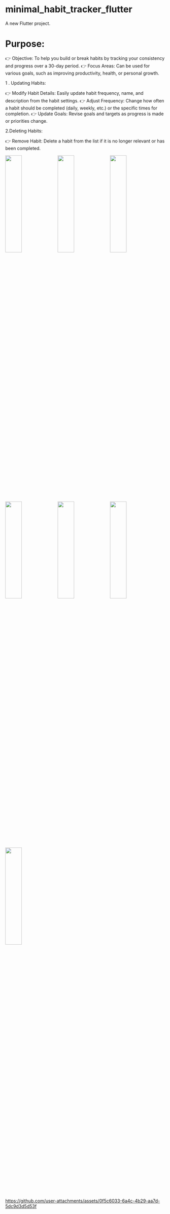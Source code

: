 # minimal_habit_tracker_flutter


A new Flutter project.

# Purpose:

👉 Objective: To help you build or break habits by tracking your consistency and progress over a 30-day period.
👉 Focus Areas: Can be used for various goals, such as improving productivity, health, or personal growth.

1 . Updating Habits:

👉 Modify Habit Details: Easily update habit frequency, name, and description from the habit settings.
👉 Adjust Frequency: Change how often a habit should be completed (daily, weekly, etc.) or the specific times for completion.
👉 Update Goals: Revise goals and targets as progress is made or priorities change.

2.Deleting Habits:

👉 Remove Habit: Delete a habit from the list if it is no longer relevant or has been completed.


<p>
  <img src="https://github.com/user-attachments/assets/60f8c900-466f-488b-9225-2a4cddfc8f19" height=28% width=32%>
    <img src="https://github.com/user-attachments/assets/59a2e34b-73d0-42c3-88a8-f184a98e11a8" height=28% width=32%>
    <img src="https://github.com/user-attachments/assets/8ab2c371-5134-4e3c-ad09-54742a9acf43" height=28% width=32%>
    <img src="https://github.com/user-attachments/assets/8ecf7ff5-fb4c-453a-8859-784b137f9e1c" height=28% width=32%>
    <img src="https://github.com/user-attachments/assets/b8d9a08c-ef4c-49f8-8213-7ca8cc40cd1a" height=28% width=32%>
    <img src="https://github.com/user-attachments/assets/c165f204-7edb-4957-b80d-81663e66746e" height=28% width=32%>
    <img src="https://github.com/user-attachments/assets/53ffe669-5696-4e15-8933-02fb95127114" height=28% width=32%>
  </p>


https://github.com/user-attachments/assets/0f5c6033-6a4c-4b29-aa7d-5dc9d3d5d53f

